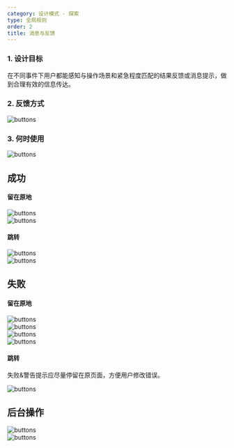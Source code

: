 ```yaml
---
category: 设计模式 - 探索
type: 全局规则
order: 2
title: 消息与反馈
---
```


### 1. 设计目标

在不同事件下用户都能感知与操作场景和紧急程度匹配的结果反馈或消息提示，做到合理有效的信息传达。

### 2. 反馈方式

<div>
  <img alt="buttons" src="https://gw.alipayobjects.com/mdn/rms_08e378/afts/img/A*aY0STaH2-4sAAAAAAAAAAABkARQnAQ">
</div>

### 3. 何时使用

<div>
  <img alt="buttons" src="https://gw.alipayobjects.com/mdn/rms_08e378/afts/img/A*5yUuSo39b6AAAAAAAAAAAABkARQnAQ">
</div>

## 成功

#### 留在原地

<div>
  <img alt="buttons" src="https://gw.alipayobjects.com/mdn/rms_08e378/afts/img/A*J38FQZ4Ey-MAAAAAAAAAAABkARQnAQ">
</div>

<div>
  <img alt="buttons" src="https://gw.alipayobjects.com/mdn/rms_08e378/afts/img/A*9cJuRZFUhmkAAAAAAAAAAABkARQnAQ">
<div>
  
  #### 跳转
  
<div>
  <img alt="buttons" src="https://gw.alipayobjects.com/mdn/rms_08e378/afts/img/A*1nJLRImNsxAAAAAAAAAAAABkARQnAQ">
</div>

<div>
  <img alt="buttons" src="https://gw.alipayobjects.com/mdn/rms_08e378/afts/img/A*th0FTLAEMG8AAAAAAAAAAABkARQnAQ">
</div>

## 失败

#### 留在原地

<div>
  <img alt="buttons" src="https://gw.alipayobjects.com/mdn/rms_08e378/afts/img/A*pDjMSr_lq6MAAAAAAAAAAABkARQnAQ">
</div>


<div>
  <img alt="buttons" src="https://gw.alipayobjects.com/mdn/rms_08e378/afts/img/A*ppMmQZ34BUQAAAAAAAAAAABkARQnAQ">
</div>


<div>
  <img alt="buttons" src="https://gw.alipayobjects.com/mdn/rms_08e378/afts/img/A*xZgWTK_bsUAAAAAAAAAAAABkARQnAQ">
</div>


<div>
  <img alt="buttons" src="https://gw.alipayobjects.com/mdn/rms_08e378/afts/img/A*laMwSpR3OjAAAAAAAAAAAABkARQnAQ">
</div>

  #### 跳转
  失败&警告提示应尽量停留在原页面，方便用户修改错误。
  
  <div>
  <img alt="buttons" src="https://gw.alipayobjects.com/mdn/rms_08e378/afts/img/A*61_ySI_xinUAAAAAAAAAAABkARQnAQ">
</div>

## 后台操作

<div>
  <img alt="buttons" src="https://gw.alipayobjects.com/mdn/rms_08e378/afts/img/A*H9vsRqp7lHcAAAAAAAAAAABkARQnAQ">
</div>


<div>
  <img alt="buttons" src="https://gw.alipayobjects.com/mdn/rms_08e378/afts/img/A*HHxWR7oQmYMAAAAAAAAAAABkARQnAQ">
</div>
